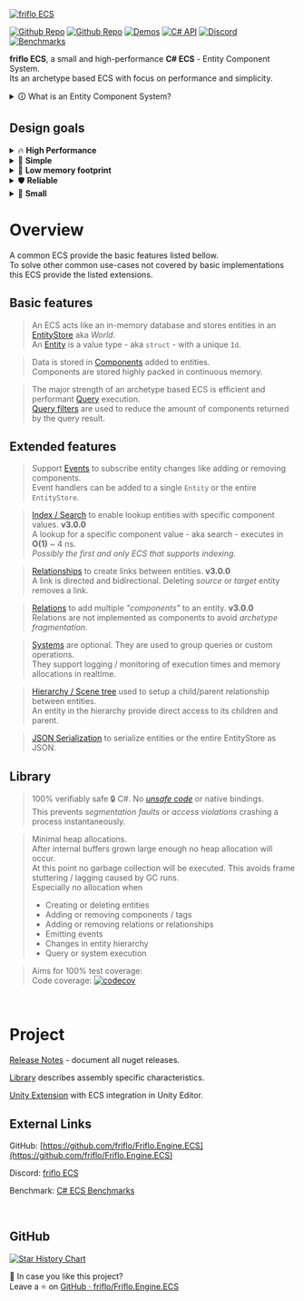 [![friflo ECS](images/friflo-ECS.svg)](https://github.com/friflo/Friflo.Engine.ECS)

[![Github Repo](images/github-mark.svg)](https://github.com/friflo/Friflo.Engine.ECS)
[![Github Repo](https://img.shields.io/badge/GitHub-grey)](https://github.com/friflo/Friflo.Engine.ECS)
[![Demos](https://img.shields.io/badge/Demos-22aa22)](https://github.com/friflo/Friflo.Engine.ECS-Demos)
[![C# API](https://img.shields.io/badge/C%23%20API-22aaaa)](https://github.com/friflo/Friflo.Engine-docs)
[![Discord](https://img.shields.io/badge/Discord-5865F2)](https://discord.gg/nFfrhgQkb8)   
[![Benchmarks](https://img.shields.io/badge/Benchmark%20🏁%20of%20C%23%20ECS%20frameworks-ffffff)](https://github.com/friflo/ECS.CSharp.Benchmark-common-use-cases)



**friflo ECS**, a small and high-performance **C# ECS** - Entity Component System.  
Its an archetype based ECS with focus on performance and simplicity.

<details>
<summary>🛈 What is an Entity Component System?</summary>

An Entity Component System (**ECS**) is a software architecture pattern. [Wikipedia](https://en.wikipedia.org/wiki/Entity_component_system).  
It is often used in software development for **Games**, **Simulation**, **Analytics** and **In-Memory Database** providing high performant data processing.

An ECS has two major strengths:

1. It enables writing **highly decoupled code**. Data is stored in **Components** which are assigned to objects - aka **Entities** - at runtime.  
   Code decoupling is accomplished by dividing implementation in pure data structures (**Component types**) - and code (**Systems**) to process them.  
  
2. It provides **high performant query execution** by storing components in continuous memory to leverage L1 CPU cache and its prefetcher.  
   It improves CPU branch prediction by minimizing conditional branches when processing components in tight loops. 
   [Data-oriented design ⋅ Wikipedia](https://en.wikipedia.org/wiki/Data-oriented_design).
</details>

## Design goals

<details>
<summary>🔥 <strong>High Performance</strong></summary>
Optimal and efficient query / system execution.<br/>
Fast entity creation and component changes.
</details>

<details>
<summary>🎯 <strong>Simple</strong></summary>
Simple API - convenient to debug. No boilerplate code.<br/>
CLS Compliant API - supporting all .NET languages: C#, F#, VB.NET,...

</details>

<details>
<summary>🔄 <strong>Low memory footprint</strong></summary>
Minimal heap allocations at start phase.<br/>
No heap allocations after internal buffers grown large enough.<br/>
No GC pauses / no frame drops.
</details>

<details>
<summary>🛡️ <strong>Reliable</strong></summary>
100% verifiably <strong>safe C#</strong>. No <strong>unsafe</strong> code or native bindings.<br/>
Full test coverage. Expressive runtime errors. Actively maintained.<br/>
Your code requires no <strong>Unsafe</strong> quirks for maximum performance.
</details>

<details>
<summary>🤏 <strong>Small</strong></summary>
Friflo.Engine.ECS.dll size: only 320 kb.  <br/>
No code generation. No 3rd party dependencies.
</details>


# Overview

A common ECS provide the basic features listed bellow.  
To solve other common use-cases not covered by basic implementations this ECS provide the listed extensions.

## Basic features

> An ECS acts like an in-memory database and stores entities in an [EntityStore](docs/entity.md#entitystore) aka *World*.  
> An [Entity](docs/entity.md) is a value type - aka `struct` - with a unique `Id`.

> Data is stored in [Components](docs/entity.md#component) added to entities.  
> Components are stored highly packed in continuous memory.

> The major strength of an archetype based ECS is efficient and performant [Query](docs/query.md) execution.  
> [Query filters](docs/query.md#query-filter) are used to reduce the amount of components returned by the query result.


## Extended features

> Support [Events](docs/events.md) to subscribe entity changes like adding or removing components.  
> Event handlers can be added to a single `Entity` or the entire `EntityStore`.

> [Index / Search](docs/component-index.md) to enable lookup entities with specific component values. **v3.0.0**  
> A lookup for a specific component value - aka search - executes in **O(1)** ~ 4 ns.  
> *Possibly the first and only ECS that supports indexing.*

> [Relationships](docs/relationships.md) to create links between entities. **v3.0.0**  
> A link is directed and bidirectional. Deleting *source* or *target* entity removes a link.

> [Relations](docs/relations.md) to add multiple *"components"* to an entity. **v3.0.0**  
> Relations are not implemented as components to avoid *archetype fragmentation*.

> [Systems](docs/systems.md) are optional. They are used to group queries or custom operations.  
> They support logging / monitoring of execution times and memory allocations in realtime.

> [Hierarchy / Scene tree](docs/entity.md#hierarchy) used to setup a child/parent relationship between entities.  
> An entity in the hierarchy provide direct access to its children and parent.

> [JSON Serialization](docs/entity.md#json-serialization) to serialize entities or the entire EntityStore as JSON.


## Library

> 100% verifiably safe 🔒 C#. No [*unsafe code*](https://learn.microsoft.com/en-us/dotnet/csharp/language-reference/unsafe-code)
> or native bindings.  
> This prevents *segmentation faults* or *access violations* crashing a process instantaneously.

> Minimal heap allocations.  
> After internal buffers grown large enough no heap allocation will occur.  
> At this point no garbage collection will be executed. This avoids frame stuttering / lagging caused by GC runs.  
> Especially no allocation when
> - Creating or deleting entities
> - Adding or removing components / tags
> - Adding or removing relations or relationships
> - Emitting events
> - Changes in entity hierarchy
> - Query or system execution

> Aims for 100% test coverage:  
> Code coverage: [![codecov](https://img.shields.io/codecov/c/gh/friflo/Friflo.Engine.ECS?logoColor=white&label=codecov)](https://app.codecov.io/gh/friflo/Friflo.Engine.ECS/tree/main/src/ECS)

<br>


# Project

[Release Notes](package/Release-Notes.md) - document all nuget releases.

[Library](package/Library.md) describes assembly specific characteristics.

[Unity Extension](extensions/Unity-extension.md) with ECS integration in Unity Editor.


## External Links

GitHub: [https://github.com/friflo/Friflo.Engine.ECS](https://github.com/friflo/Friflo.Engine.ECS)

Discord: [friflo ECS](https://discord.gg/nFfrhgQkb8)

Benchmark: [C# ECS Benchmarks](https://github.com/friflo/ECS.CSharp.Benchmark-common-use-cases)

<br/>


## GitHub

[![Star History Chart](https://api.star-history.com/svg?repos=friflo/Friflo.Engine.ECS)](https://github.com/friflo/Friflo.Engine.ECS)

💖 In case you like this project?  
Leave a ⭐ on [GitHub ⋅ friflo/Friflo.Engine.ECS](https://github.com/friflo/Friflo.Engine.ECS)
